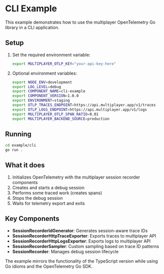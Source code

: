 # CLI Example

This example demonstrates how to use the multiplayer OpenTelemetry Go library in a CLI application.

## Setup

1. Set the required environment variable:
   ```bash
   export MULTIPLAYER_OTLP_KEY="your-api-key-here"
   ```

2. Optional environment variables:
   ```bash
   export NODE_ENV=development
   export LOG_LEVEL=debug
   export COMPONENT_NAME=cli-example
   export COMPONENT_VERSION=1.0.0
   export ENVIRONMENT=staging
   export OTLP_TRACES_ENDPOINT=https://api.multiplayer.app/v1/traces
   export OTLP_LOGS_ENDPOINT=https://api.multiplayer.app/v1/logs
   export MULTIPLAYER_OTLP_SPAN_RATIO=0.01
   export MULTIPLAYER_BACKEND_SOURCE=production
   ```

## Running

```bash
cd example/cli
go run .
```

## What it does

1. Initializes OpenTelemetry with the multiplayer session recorder components
2. Creates and starts a debug session
3. Performs some traced work (creates spans)
4. Stops the debug session
5. Waits for telemetry export and exits

## Key Components

- **SessionRecorderIdGenerator**: Generates session-aware trace IDs
- **SessionRecorderHttpTraceExporter**: Exports traces to multiplayer API
- **SessionRecorderHttpLogsExporter**: Exports logs to multiplayer API
- **SessionRecorderSampler**: Custom sampling based on trace ID patterns
- **SessionRecorder**: Manages debug session lifecycle

The example mirrors the functionality of the TypeScript version while using Go idioms and the OpenTelemetry Go SDK.
